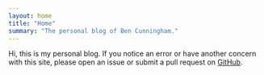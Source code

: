 ```yaml
---
layout: home
title: "Home"
summary: "The personal blog of Ben Cunningham."
---
```


Hi, this is my personal blog. If you notice an error or have another concern with this site, please open an issue or submit a pull request on [GitHub](https://github.com/benjcunningham/benjcunningham.github.io).
